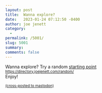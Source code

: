 ```yaml
---
layout: post
title:  Wanna explore?
date:   2023-01-24 07:12:50 -0400
author: joe jenett
category:
  -  
permalink: /5001/
slug: 5001
summary:
comments: false
---
```

Wanna explore? Try a random <a href="https://directory.joejenett.com/random/">starting point</a><br><small>https://directory.joejenett.com/random/</small><br>Enjoy!


<a href="https://brid.gy/publish/mastodon"><small>(cross-posted to mastodon)</small></a>